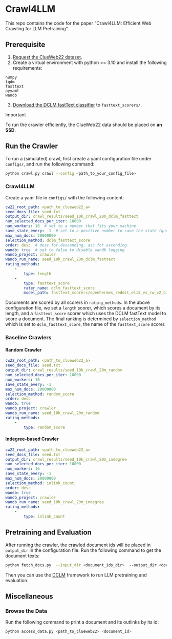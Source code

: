 # Crawl4LLM

This repo contains the code for the paper "Crawl4LLM: Efficient Web Crawling for LLM Pretraining".

## Prerequisite

1. [Request the ClueWeb22 dataset](https://lemurproject.org/clueweb22/).
2. Create a virtual environment with python >= 3.10 and install the following requirements:
```
numpy
tqdm
fasttext
pyyaml
wandb
```
3. [Download the DCLM fastText classifier](https://huggingface.co/mlfoundations/fasttext-oh-eli5/tree/main) to `fasttext_scorers/`.

> [!IMPORTANT] 
> To run the crawler efficiently, the ClueWeb22 data should be placed on **an SSD**.

## Run the Crawler

To run a (simulated) crawl, first create a yaml configuration file under `configs/`, and run the following command:

```bash
python crawl.py crawl --config <path_to_your_config_file>
```

### Crawl4LLM

Create a yaml file in `configs/` with the following content:

```yaml
cw22_root_path: <path_to_clueweb22_a>
seed_docs_file: seed.txt
output_dir: crawl_results/seed_10k_crawl_20m_dclm_fasttext
num_selected_docs_per_iter: 10000
num_workers: 16  # set to a number that fits your machine
save_state_every: -1  # set to a positive number to save the state (queue & visited set) of the crawler every certain steps
max_num_docs: 20000000
selection_method: dclm_fasttext_score
order: desc  # desc for descending, asc for ascending
wandb: true  # set to false to disable wandb logging
wandb_project: crawler
wandb_run_name: seed_10k_crawl_20m_dclm_fasttext
rating_methods:
    - 
        type: length
    - 
        type: fasttext_score
        rater_name: dclm_fasttext_score
        model_path: fasttext_scorers/openhermes_reddit_eli5_vs_rw_v2_bigram_200k_train.bin
```

Documents are scored by all scorers in `rating_methods`. In the above configuration file, we set a `length` scorer, which scores a document by its length, and a `fasttext_score` scorer which uses the DCLM fastText model to score a document. The final ranking is determined by `selection_method` which is set to `dclm_fasttext_score`, the name of the `fasttext_score` scorer.

### Baseline Crawlers

#### Random Crawler

```yaml
cw22_root_path: <path_to_clueweb22_a>
seed_docs_file: seed.txt
output_dir: crawl_results/seed_10k_crawl_20m_random
num_selected_docs_per_iter: 10000
num_workers: 16
save_state_every: -1
max_num_docs: 20000000
selection_method: random_score
order: desc
wandb: true
wandb_project: crawler
wandb_run_name: seed_10k_crawl_20m_random
rating_methods:
    - 
        type: random_score
```

#### Indegree-based Crawler

```yaml
cw22_root_path: <path_to_clueweb22_a>
seed_docs_file: seed.txt
output_dir: crawl_results/seed_10k_crawl_20m_indegree
num_selected_docs_per_iter: 10000
num_workers: 16
save_state_every: -1
max_num_docs: 20000000
selection_method: inlink_count
order: desc
wandb: true
wandb_project: crawler
wandb_run_name: seed_10k_crawl_20m_indegree
rating_methods:
    - 
        type: inlink_count
```

## Pretraining and Evaluation

After running the crawler, the crawled document ids will be placed in `output_dir` in the configuration file. Run the following command to get the document texts:

```bash
python fetch_docs.py  --input_dir <document_ids_dir>  --output_dir <document_texts_dir>  --num_workers <num_workers>
```

Then you can use the [DCLM](https://github.com/mlfoundations/dclm/) framework to run LLM pretraining and evaluation.

## Miscellaneous

### Browse the Data

Run the following command to print a document and its outlinks by its id:

```bash
python access_data.py <path_to_clueweb22> <document_id>
```
